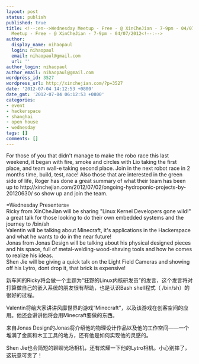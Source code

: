 ```yaml
---
layout: post
status: publish
published: true
title: <!--:en-->Wednesday Meetup - Free - @ XinCheJian - 7-9pm - 04/07/2012<!--:--><!--:zh-->Wednesday
  Meetup - Free - @ XinCheJian - 7-9pm - 04/07/2012<!--:-->
author:
  display_name: nihaopaul
  login: nihaopaul
  email: nihaopaul@gmail.com
  url: ''
author_login: nihaopaul
author_email: nihaopaul@gmail.com
wordpress_id: 3527
wordpress_url: http://xinchejian.com/?p=3527
date: '2012-07-04 14:12:53 +0800'
date_gmt: '2012-07-04 06:12:53 +0800'
categories:
- event
- hackerspace
- shanghai
- open house
- wednesday
tags: []
comments: []
---
```

<p><!--:en-->For those of you that didn't manage to make the robo race this last weekend, it began with fire, smoke and circles with Lio taking the first place, and team wall-e taking second place. Join in the next robot race in 2 months time, build, test, race! Also those that are interested in the green side of life, Roger has done a great summary of what their team has been up to http://xinchejian.com/2012/07/02/ongoing-hydroponic-projects-by-20120630/ so show up and join the team. </p>
<p>=Wednesday Presenters=<br />
Ricky from XinCheJian will be sharing "Linux Kernel Developers gone wild!" a great talk for those looking to do their own embedded systems and the journey to /bin/sh<br />
Valentin will be talking about Minecraft, it's applications in the Hackerspace and what he wants to do in the near future!<br />
Jonas from Jonas Design will be talking about his physical designed pieces and his space, full of metal-welding-wood-shaving tools and how he comes to realize his ideas.<br />
Shen Jie will be giving a quick talk on the Light Field Cameras and showing off his Lytro, dont drop it, that brick is expensive!</p>
<p><!--:--><!--:zh-->新车间的Ricky将会做一个主题为&ldquo;狂野的Linux内核研发员&rdquo;的发言，这个发言将对打算做自己的嵌入系统的朋友很有帮助，也是认识Bash shell程式（ /bin/sh）的很好的过程。</p>
<p>Valentin将给大家讲讲风靡世界的游戏&ldquo;Minecraft&rdquo;，以及该游戏在创客空间的应用。他还会讲讲他将会用Minecraft要做的东西。</p>
<p>来自Jonas Design的Jonas将介绍他的物理设计作品以及他的工作空间&mdash;&mdash;一个堆满了金属和木工工具的地方，还有他是如何实现他的灵感的。</p>
<p>Shen Jie也会简短的聊聊光场相机，还有炫耀一下他的Lytro相机。小心别摔了，这玩意可贵了！</p>
<p><!--:--></p>
